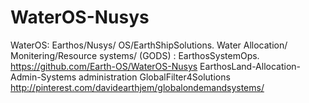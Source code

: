 WaterOS-Nusys
=============

WaterOS: Earthos/Nusys/ OS/EarthShipSolutions. Water Allocation/ Monitering/Resource systems/
(GODS) : EarthosSystemOps. https://github.com/Earth-OS/WaterOS-Nusys EarthosLand-Allocation-Admin-Systems
administration GlobalFilter4Solutions
http://pinterest.com/davidearthjem/globalondemandsystems/

